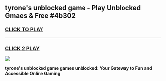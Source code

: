 
## tyrone's unblocked game - Play Unblocked Gmaes & Free #4b302
<h3>
<a href="https://premium.freeplayer.one?title=tyrone's_unblocked_game&ref=01M">CLICK TO PLAY</a></h3>
<hr>

<h3>
<a href="https://premium.freeplayer.one?title=tyrone's_unblocked_game&ref=01M">CLICK 2 PLAY</a>
  
</h3>

<a href="https://premium.freeplayer.one?title=tyrone's_unblocked_game&ref=01M"><img src="https://clearcache.store/games.png"></a>


**tyrone's unblocked game games unblocked: Your Gateway to Fun and Accessible Online Gaming**
